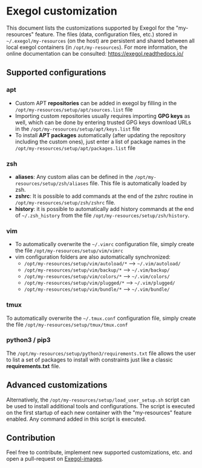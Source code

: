 # Exegol customization

This document lists the customizations supported by Exegol for the "my-resources" feature.
The files (data, configuration files, etc.) stored in `~/.exegol/my-resources` (on the host) are persistent and shared between all local exegol containers (in `/opt/my-resources`).
For more information, the online documentation can be consulted: https://exegol.readthedocs.io/


## Supported configurations

### apt

- Custom APT **repositories** can be added in exegol by filling in the `/opt/my-resources/setup/apt/sources.list` file
- Importing custom repositories usually requires importing **GPG keys** as well, which can be done by entering trusted GPG keys download URLs in the `/opt/my-resources/setup/apt/keys.list` file
- To install **APT packages** automatically (after updating the repository including the custom ones), just enter a list of package names in the `/opt/my-resources/setup/apt/packages.list` file

### zsh
- **aliases**: Any custom alias can be defined in the `/opt/my-resources/setup/zsh/aliases` file. This file is automatically loaded by zsh.
- **zshrc**: It is possible to add commands at the end of the zshrc routine in `/opt/my-resources/setup/zsh/zshrc` file.
- **history**: it is possible to automatically add history commands at the end of `~/.zsh_history` from the file `/opt/my-resources/setup/zsh/history`.

### vim

- To automatically overwrite the `~/.vimrc` configuration file, simply create the file `/opt/my-resources/setup/vim/vimrc`
- vim configuration folders are also automatically synchronized:
  - `/opt/my-resources/setup/vim/autoload/*` --> `~/.vim/autoload/`
  - `/opt/my-resources/setup/vim/backup/*` --> `~/.vim/backup/`
  - `/opt/my-resources/setup/vim/colors/*` --> `~/.vim/colors/`
  - `/opt/my-resources/setup/vim/plugged/*` --> `~/.vim/plugged/`
  - `/opt/my-resources/setup/vim/bundle/*` --> `~/.vim/bundle/`

### tmux 

To automatically overwrite the `~/.tmux.conf` configuration file, simply create the file `/opt/my-resources/setup/tmux/tmux.conf`

### python3 / pip3

The `/opt/my-resources/setup/python3/requirements.txt` file allows the user to list a set of packages to install with constraints just like a classic **requirements.txt** file.


## Advanced customizations

Alternatively, the `/opt/my-resources/setup/load_user_setup.sh` script can be used to install additional tools and configurations.
The script is executed on the first startup of each new container with the "my-resources" feature enabled.
Any command added in this script is executed.

## Contribution
Feel free to contribute, implement new supported customizations, etc. and open a pull-request on [Exegol-images](https://github.com/ThePorgs/Exegol-images).